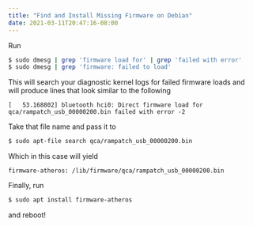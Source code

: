 ```yaml
---
title: "Find and Install Missing Firmware on Debian"
date: 2021-03-11T20:47:16-08:00
---
```


Run

```sh
$ sudo dmesg | grep 'firmware load for' | grep 'failed with error'
$ sudo dmesg | grep 'firmware: failed to load'
```

This will search your diagnostic kernel logs for failed firmware loads and will produce lines that look similar to the following

```
[   53.168802] bluetooth hci0: Direct firmware load for qca/rampatch_usb_00000200.bin failed with error -2
```

Take that file name and pass it to

```sh
$ sudo apt-file search qca/rampatch_usb_00000200.bin
```

Which in this case will yield

```
firmware-atheros: /lib/firmware/qca/rampatch_usb_00000200.bin
```

Finally, run

```sh
$ sudo apt install firmware-atheros
```

and reboot!
